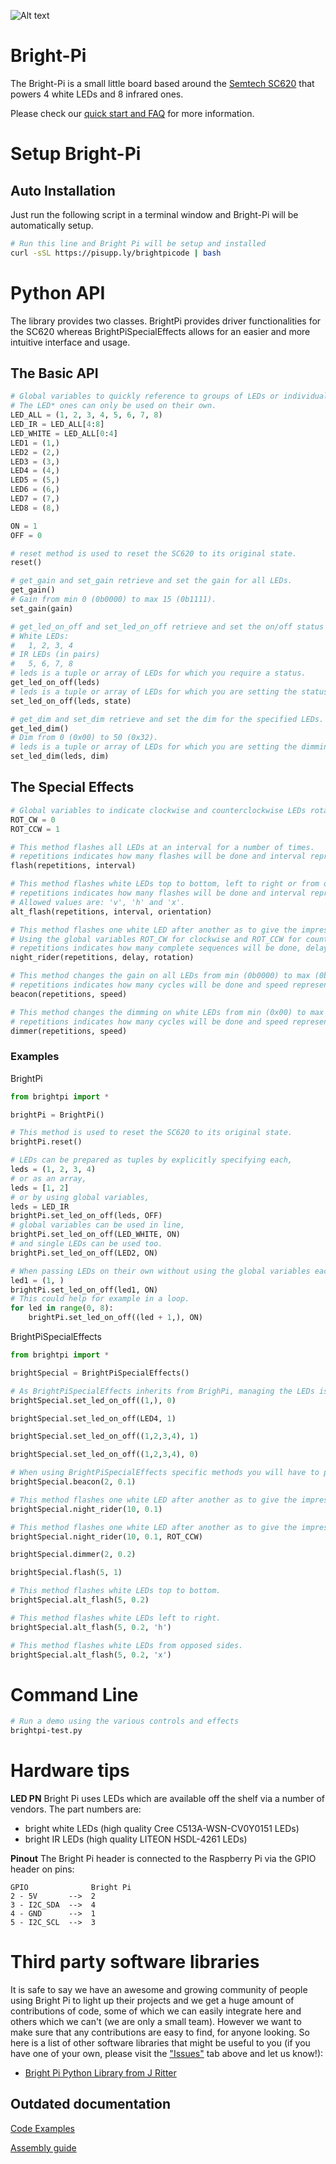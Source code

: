 ![Alt text](https://user-images.githubusercontent.com/1878314/73873874-60617180-484a-11ea-89c4-ff7867d7b396.png)
# Bright-Pi

The Bright-Pi is a small little board based around the [Semtech SC620](https://www.google.co.uk/url?sa=t&rct=j&q=&esrc=s&source=web&cd=2&cad=rja&uact=8&ved=0ahUKEwiXn8rVrbzXAhVCCewKHXdPAnkQFggtMAE&url=http%3A%2F%2Fwww.semtech.com%2Fimages%2Fdatasheet%2Fsc620.pdf&usg=AOvVaw1Y8NLV9Bro2-hKjN3PcTvR) that powers 4 white LEDs and 8 infrared ones.

Please check our [quick start and FAQ](https://www.pi-supply.com/make/bright-pi-quickstart-faq/) for more information.

# Setup Bright-Pi

## Auto Installation

Just run the following script in a terminal window and Bright-Pi will be automatically setup.
```bash
# Run this line and Bright Pi will be setup and installed
curl -sSL https://pisupp.ly/brightpicode | bash
```

# Python API
The library provides two classes.
BrightPi provides driver functionalities for the SC620 whereas BrightPiSpecialEffects allows for an easier and more intuitive interface and usage.

## The Basic API

```python
# Global variables to quickly reference to groups of LEDs or individual ones.
# The LED* ones can only be used on their own.
LED_ALL = (1, 2, 3, 4, 5, 6, 7, 8)
LED_IR = LED_ALL[4:8]
LED_WHITE = LED_ALL[0:4]
LED1 = (1,)
LED2 = (2,)
LED3 = (3,)
LED4 = (4,)
LED5 = (5,)
LED6 = (6,)
LED7 = (7,)
LED8 = (8,)

ON = 1
OFF = 0

# reset method is used to reset the SC620 to its original state.
reset()

# get_gain and set_gain retrieve and set the gain for all LEDs.
get_gain()
# Gain from min 0 (0b0000) to max 15 (0b1111).
set_gain(gain)

# get_led_on_off and set_led_on_off retrieve and set the on/off status of the LEDs.
# White LEDs:
#   1, 2, 3, 4
# IR LEDs (in pairs)
#   5, 6, 7, 8
# leds is a tuple or array of LEDs for which you require a status.
get_led_on_off(leds)
# leds is a tuple or array of LEDs for which you are setting the status as state.
set_led_on_off(leds, state)

# get_dim and set_dim retrieve and set the dim for the specified LEDs.
get_led_dim()
# Dim from 0 (0x00) to 50 (0x32).
# leds is a tuple or array of LEDs for which you are setting the dimming level as dim.
set_led_dim(leds, dim)
```

## The Special Effects

```python
# Global variables to indicate clockwise and counterclockwise LEDs rotations sequences.
ROT_CW = 0
ROT_CCW = 1

# This method flashes all LEDs at an interval for a number of times.
# repetitions indicates how many flashes will be done and interval represents the time between on and off.
flash(repetitions, interval)

# This method flashes white LEDs top to bottom, left to right or from opposed sides.
# repetitions indicates how many flashes will be done and interval represents the time between on and off. Orientation defaults to 'v'.
# Allowed values are: 'v', 'h' and 'x'.
alt_flash(repetitions, interval, orientation)

# This method flashes one white LED after another as to give the impression of a rotating sequence.
# Using the global variables ROT_CW for clockwise and ROT_CCW for counterclockwise.
# repetitions indicates how many complete sequences will be done, delay represents the time between LEDs subsequently turning on and rotation set the direction.
night_rider(repetitions, delay, rotation)

# This method changes the gain on all LEDs from min (0b0000) to max (0b1111)
# repetitions indicates how many cycles will be done and speed represents how quickly each cycle will be completed by specifying a time between each change of gain.
beacon(repetitions, speed)

# This method changes the dimming on white LEDs from min (0x00) to max (0x32)
# repetitions indicates how many cycles will be done and speed represents how quickly each cycle will be completed by specifying a time between each change of dimming level.
dimmer(repetitions, speed)
```

### Examples

BrightPi

```python
from brightpi import *

brightPi = BrightPi()

# This method is used to reset the SC620 to its original state.
brightPi.reset()

# LEDs can be prepared as tuples by explicitly specifying each,
leds = (1, 2, 3, 4)
# or as an array,
leds = [1, 2]
# or by using global variables,
leds = LED_IR
brightPi.set_led_on_off(leds, OFF)
# global variables can be used in line,
brightPi.set_led_on_off(LED_WHITE, ON)
# and single LEDs can be used too.
brightPi.set_led_on_off(LED2, ON)

# When passing LEDs on their own without using the global variables each has to be represented as a tuple with only one element.
led1 = (1, )
brightPi.set_led_on_off(led1, ON)
# This could help for example in a loop.
for led in range(0, 8):
    brightPi.set_led_on_off((led + 1,), ON)
```

BrightPiSpecialEffects

```python
from brightpi import *

brightSpecial = BrightPiSpecialEffects()

# As BrightPiSpecialEffects inherits from BrighPi, managing the LEDs is done in the same way.
brightSpecial.set_led_on_off((1,), 0)

brightSpecial.set_led_on_off(LED4, 1)

brightSpecial.set_led_on_off((1,2,3,4), 1)

brightSpecial.set_led_on_off((1,2,3,4), 0)

# When using BrightPiSpecialEffects specific methods you will have to provide different parameters depending on the method chosen.
brightSpecial.beacon(2, 0.1)

# This method flashes one white LED after another as to give the impression of a clockwise rotating sequence.
brightSpecial.night_rider(10, 0.1)

# This method flashes one white LED after another as to give the impression of a counterclockwise rotating sequence.
brightSpecial.night_rider(10, 0.1, ROT_CCW)

brightSpecial.dimmer(2, 0.2)

brightSpecial.flash(5, 1)

# This method flashes white LEDs top to bottom.
brightSpecial.alt_flash(5, 0.2)

# This method flashes white LEDs left to right.
brightSpecial.alt_flash(5, 0.2, 'h')

# This method flashes white LEDs from opposed sides.
brightSpecial.alt_flash(5, 0.2, 'x')
```

# Command Line

```bash
# Run a demo using the various controls and effects
brightpi-test.py
```

# Hardware tips

**LED PN**
Bright Pi uses LEDs which are available off the shelf via a number of vendors.
The part numbers are:
* bright white LEDs (high quality Cree C513A-WSN-CV0Y0151 LEDs)
* bright IR LEDs (high quality LITEON HSDL-4261 LEDs)

**Pinout**
The Bright Pi header is connected to the Raspberry Pi via the GPIO header on pins:
```
GPIO              Bright Pi
2 - 5V       -->  2
3 - I2C_SDA  -->  4
4 - GND      -->  1
5 - I2C_SCL  -->  3
```

# Third party software libraries

It is safe to say we have an awesome and growing community of people using Bright Pi to light up their projects and we get a huge amount of contributions of code, some of which we can easily integrate here and others which we can't (we are only a small team). However we want to make sure that any contributions are easy to find, for anyone looking. So here is a list of other software libraries that might be useful to you (if you have one of your own, please visit the ["Issues"](https://github.com/PiSupply/Bright-Pi/issues) tab above and let us know!):

* [Bright Pi Python Library from J Ritter](https://github.com/jritter/brightpi)

## Outdated documentation
[Code Examples](https://www.pi-supply.com/bright-pi-v1-0-code-examples/)

[Assembly guide](https://www.pi-supply.com/bright-pi-v1-0-assembly-instructions/)

